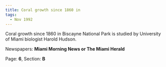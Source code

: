 ```yaml
---  
title: Coral growth since 1860 in  
tags:  
  - Nov 1992  
---  
```

  
Coral growth since 1860 in Biscayne National Park is studied by University of Miami biologist Harold Hudson.  
  
Newspapers: **Miami Morning News or The Miami Herald**  
  
Page: **6**, Section: **B** 
